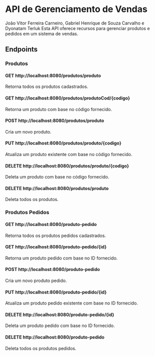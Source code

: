 # API de Gerenciamento de Vendas
João Vitor Ferreira Carneiro, Gabriel Henrique de Souza Carvalho e Dyonatam Terluk
Esta API oferece recursos para gerenciar produtos e pedidos em um sistema de vendas.

## Endpoints

### Produtos

#### GET http://localhost:8080/produtos/produto

Retorna todos os produtos cadastrados.

#### GET http://localhost:8080/produtos/produtoCod/{codigo}

Retorna um produto com base no código fornecido.

#### POST http://localhost:8080/produtos/produto

Cria um novo produto.

#### PUT http://localhost:8080/produtos/produto/{codigo}

Atualiza um produto existente com base no código fornecido.

#### DELETE http://localhost:8080/produtos/produto/{codigo}

Deleta um produto com base no código fornecido.

#### DELETE http://localhost:8080/produtos/produto

Deleta todos os produtos.

### Produtos Pedidos

#### GET http://localhost:8080/produto-pedido

Retorna todos os produtos pedidos cadastrados.

#### GET http://localhost:8080/produto-pedido/{id}

Retorna um produto pedido com base no ID fornecido.

#### POST http://localhost:8080/produto-pedido

Cria um novo produto pedido.

#### PUT http://localhost:8080/produto-pedido/{id}

Atualiza um produto pedido existente com base no ID fornecido.

#### DELETE http://localhost:8080/produto-pedido/{id}

Deleta um produto pedido com base no ID fornecido.

#### DELETE http://localhost:8080/produto-pedido

Deleta todos os produtos pedidos.
